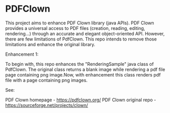 # PDFClown
This project aims to enhance PDF Clown library (java APIs). PDF Clown provides a universal access to PDF files (creation, reading, editing, rendering...) through an accurate and elegant object-oriented API.
However, there are few limitations of PdfClown. This repo intends to remove those limitations and enhance the original library.

Enhancement 1:

To begin with, this repo enhances the "RenderingSample" java class of PdfClown. The original class returns a blank image while rendering a pdf file page containing png image.Now, with enhancement this class renders pdf file with a page containing png images.


See:

PDF Clown homepage - https://pdfclown.org/
PDF Clown original repo - https://sourceforge.net/projects/clown/
